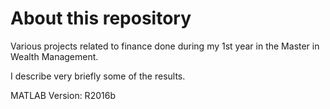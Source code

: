 # About this repository
Various projects related to finance done during my 1st year in the Master in Wealth Management.

I describe very briefly some of the results.

MATLAB Version: R2016b
